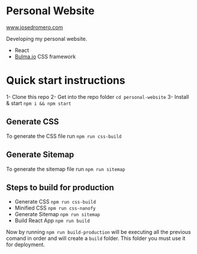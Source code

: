 # Personal Website
www.josedromero.com

Developing my personal website.

- React
- [Bulma.io](https://bulma.io/) CSS framework

# Quick start instructions
1- Clone this repo
2- Get into the repo folder ```cd personal-website```
3- Install & start ```npm i && npm start```

## Generate CSS
To generate the CSS file run ```npm run css-build```

## Generate Sitemap
To generate the sitemap file run ```npm run sitemap```

## Steps to build for production
- Generate CSS ```npm run css-build```
- Minified CSS ```npm run css-nanofy```
- Generate Sitemap ```npm run sitemap```
- Build React App ```npm run build```

Now by running ```npm run build-production``` will be executing all the previous comand in order and will create a ```build``` folder. This folder you must use it for deployment.
